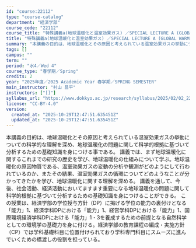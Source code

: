 ```yaml
---
id: "course:22112"
type: "course-catalog"
department: "経済学部"
course_code: "22112"
course_title: "特殊講義a(地球温暖化と温室効果ガス) ／SPECIAL LECTURE A (GLOBAL WARMING AND GREENHOUSE GASES)"
title: "特殊講義a(地球温暖化と温室効果ガス) ／SPECIAL LECTURE A (GLOBAL WARMING AND GREENHOUSE GASES)"
summary: "本講義の目的は、地球温暖化とその原因と考えられている温室効果ガスの挙動についての科学的な理解を深め、地球温暖化の問題に関して科学的根拠に基づいて分析するための基礎知識を身につける事である。 講義では、まず地球温暖化に関するこれまでの研究の歴…"
tags: []
campus: ""
term: ""
period: "水4／Wed 4"
course_type: "春学期／Spring"
credits: 2
year: "2025年度／2025 Academic Year 春学期／SPRING SEMESTER"
main_instructor: "村山 昌平"
instructors: ["[]"]
syllabus_url: "https://www.dokkyo.ac.jp/research/syllabus/2025/02/02_22112_ja_JP.html"
license: "CC-BY-4.0"
version:
  created_at: "2025-10-29T12:47:51.635451Z"
  updated_at: "2025-10-29T12:47:51.635451Z"
---
```

本講義の目的は、地球温暖化とその原因と考えられている温室効果ガスの挙動についての科学的な理解を深め、地球温暖化の問題に関して科学的根拠に基づいて分析するための基礎知識を身につける事である。 講義では、まず地球温暖化に関するこれまでの研究の歴史を学び、地球温暖化の仕組みについて学ぶ。地球温暖化の原因物質である、温室効果ガスの変動の分析や観測がどのようにして行われているのか、またその結果、温室効果ガスの循環についてどのようなことが分かってきたかを学び、地球温暖化に関する理解を深める。 講義を通して、今後、社会活動、経済活動においてますます重要になる地球温暖化の問題に関して科学的根拠に基づいて分析するための基礎知識を身につけることができる。 この授業は、経済学部の学位授与方針（DP）に掲げる学位の能力の裏付けとなる「能力」1、経済学科DPにおける「能力」1、経営学科DPにおける「能力」1、国際環境経済学科DPにおける「能力」1・3を養成するための前提となる自然科学としての環境学の基礎力を身に付ける。経済学部の教育課程の編成・実施方針（CP）では学科基礎科目に位置付けられており学科専門科目にスムーズに進んでいくための橋渡しの役割を担っている。
